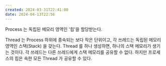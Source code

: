 ```yaml
---
created: 2024-03-31T22:41:00
date: 2024-04-13T22:56
---
```

Process 는 독립된 메모리 영역인 '힙'을 할당받는다.

Thread 는 Process 하위에 종속되는 보다 작은 단위이고, 각 쓰레드는 독립된 메모리 영역인 스택(Stack) 을 갖는다. Thread 를 하나 생성하면, 하나의 스택 메모리가 생기는 것이다. 각 쓰레드는 다른 쓰레드에게 스택 메모리를 공유할 수 없다. 하지만 프로세스의 힙은 속한 모든 Thread 가 공유할 수 있다.